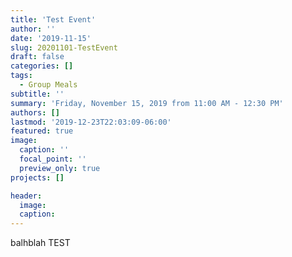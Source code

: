 ```yaml
---
title: 'Test Event'
author: ''
date: '2019-11-15'
slug: 20201101-TestEvent
draft: false
categories: []
tags: 
  - Group Meals
subtitle: ''
summary: 'Friday, November 15, 2019 from 11:00 AM - 12:30 PM'
authors: []
lastmod: '2019-12-23T22:03:09-06:00'
featured: true
image:
  caption: ''
  focal_point: ''
  preview_only: true
projects: []

header:
  image:   
  caption: 
---
```


balhblah TEST
